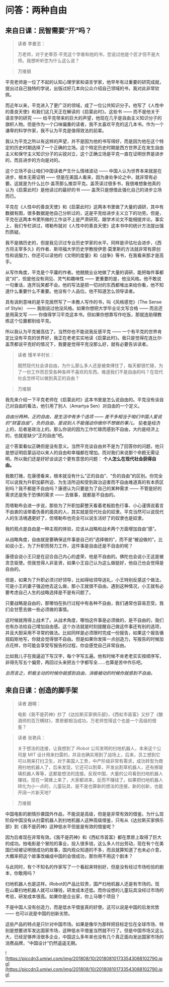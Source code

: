 # 问答：两种自由

## 来自日课：民智需要“开”吗？

> 读者 李姜志：
> 
> 万老师，对于史蒂芬·平克这个学者和他的书，您说过他是个匠才但不是大师。我想听听您为什么这么说？

> 万维钢

平克老师是一位了不起的认知心理学家和语言学家，他早年有过重要的研究成就，提出过自己独特的学说，出版过好几本向公众介绍自己领域的书，我对此非常钦佩。

而近年以来，平克进入了更广泛的领域，成了一位公共知识分子。他写了《人性中的善良天使》和我们这几天正在解读的《启蒙此时》。这些书 —— 而不是他关于语言学的研究 —— 给平克带来的巨大的声望，他现在几乎是自由主义知识分子的旗帜人物。但是作为一个口味偏重的读者，我不太喜欢平克的这几本书。作为一个谦卑的科学作家，我不认为平克是值得效法的前辈。

我认为平克之所以有这样的声望，并不是因为他的书写得好，而是因为他在这个特定的历史时期选择了一个正确的立场。这个特定历史时期是西方世界正在发生自由主义和保守主义知识分子的尖锐对立，这个正确立场是平克一直在证明世界是进步的，而且进步的方向是对的。

这个立场不会让咱们中国读者产生什么情绪波动 —— 中国人认为世界本来就是在进步，根本无需证明 —— 但是在美国人看来，因为身处争论之中，就非常有必要。这就是为什么比尔·盖茨那么推崇平克。盖茨读过很多书，我很难想象他真的认为《启蒙此时》是他读过的最好的书 —— 盖茨只是想借此强化自己的进步立场而已。

平克在《人性中的善良天使》和《启蒙此时》这两本书里做了大量的调研，其中有数据有图，很多数据是他自己分析过的，这是平克给进步主义立下的功劳。但是，平克在这两本书里所做的工作谈不上是严肃研究，跟学术论文不能相提并论。事实上，我们专栏讲过，塔勒布就对《人性中的善良天使》这本书中的统计方法提出强烈质疑。

我不是搞历史的，但是我见识过专业历史学家的水平。同样是评估社会进步，《西方将主宰多久》的作者、斯坦福大学历史学教授伊恩·莫里斯的方法就非常有原创性和说服力，你还可以读他的《文明的度量》和《战争》等书，在我看来那才是高手。

从写作角度，平克是个平庸的作者。他兢兢业业地做了大量的调研，能把每件事都说“对”，但是他没有洞见、灵气和趣味性 —— 更重要的是，他没风格。他不敢说一句重话，连开玩笑都不会。他的写法是把一切对的东西都堆出来给你看，他不知道什么重要什么不重要。他没有个人品位。他不知道怎么领导读者。

具有讽刺意味的是平克居然写了一本教人写作的书，叫《风格感觉》（The Sense of Style） —— 我刚说过他没风格。如果你想把大学毕业论文写合格 —— 而且还是用英文写 —— 你值得学习平克这本书。但如果你想靠写作吃饭，那就连助理教练这个位置都别给平克。

所以我认为平克被高估了。当然你也不能说我反感平克 —— 一个有平克的世界肯定比没有平克的世界好，我正在老老实实地读《启蒙此时》。我只是觉得在连比尔·盖茨都说平克好的情况下，我要是觉得平克没那么好，就有必要告诉读者。

> 读者 慢羊羊村长：
> 
> 既然现代社会讲自由，为什么那么多人还是被束缚住了，每天都很忙碌，为了一份工作而忍受各种各样不喜欢的东西。难道我们不是自由的吗？在现代社会怎样可以做到真正的自由？

> 万维钢

我先来介绍一下平克老师在《启蒙此时》这本书里是怎么说自由的。平克没有谈自己对自由的看法，他引用了别人（Amartya Sen）对自由的一个定义。

 *自由分两种。正的自由，是生活中有多个选项 —— 差不多相当于咱们中国人爱说的“财富自由”。负的自由，是说别人不能强迫你做你不想做的事儿。* 前者是经济上的，后者是政治上的。那么你说的因为工作忙碌而感到不自由，大约是经济上的，也就是缺少“正的自由”吧。

这个答案看似正确但是没有意义。当然平克谈自由并不是为了回答你的问题，他只是想证明启蒙运动以来人的自由和幸福都在增加。而对我们来说那个命题无需证明，所以我们还是好好谈谈这个更有意思的问题： **个人怎么在现代社会获得自由。**

我敢打赌，在康德看来，根本就没有什么“正的自由”、“负的自由”的区别。你完全可以说我为升职加薪所迫、为生活所迫和受到政治迫害而不自由难道真的有本质区别吗？我不都是不自由吗？康德认为只要是为了自己的某种需求 —— 不管是好的需求还是免于恐惧的需求 —— 去做事，就都是不自由的。

而塔勒布会进一步说，那些为了升职加薪整天看着老板脸色行事、小心谨慎说着言不由衷的话带着伪善的面具的人，其实就是现代社会的奴隶。平克当然可以说现代人的生活境遇更好了，但塔勒布也完全可以说生活好了的奴隶也是奴隶。

我的观点是自由是一种主观的体验，应该从战略和战术两个方面增加自由“感”。

从战略角度，自由就是要确保这件事是自己的“选择做的”，而不是“被迫做的”。比如说小王，为了升职而努力工作，这件事是自由还是不自由的呢？

康德会说小王只是在迎合自己内心的虚荣，他是不自由的。佛陀也会说小王这是被贪念驱使。但我觉得人非圣贤，如果小王自己认为这么做挺好，他自己也会觉得是自由的。

但是，如果为了升职必须讨好领导，比如得给领导送礼，小王特别反感这个做法，可是小王的妻子强迫他去这么做，那小王就很不自由。遇到这种情况，小王就有必要考虑自己人生的战略选择是不是有问题了。

只要战略是自由的，那哪怕在执行过程中有各种不自由，我们通常也容易忍受。我们会甘愿去做一些必须做的事情。

这时候就用得上战术了。从战术角度，哪怕这件事是必须做的，是不自由的，我们也有办法给自己增加自由感。这个办法就是时刻提醒自己做这件事还有别的选项，并且大胆采用不寻常的做法。比如同样是必须限时完成一份报告，如果这个报告循规蹈矩地写，你就会觉得很不自由。但是如果你发挥一点创造力，写报告的时候加点花样，你可能会享受写报告的过程，你会感觉自己非常自由。

比如我儿子在我逼迫下写汉字，每个字写五遍。他有时候不肯老老实实按顺序写，非得先写五个偏旁，再回过头来把五个字都写全……也算是苦中作乐吧。

 *总而言之，积极主动的时候你就感到自由，消极被动的时候你就感到不自由。*

## 来自日课：创造的脚手架

> 读者 趙曉：
> 
> 电影《我不是药神》抄了《达拉斯买家俱乐部》，《西虹市首富》又抄了《酿酒师的百万横财》，票房都相当成功，万老师觉得这个也是一个高级的借鉴？

> 读者 张艳兵：
> 
> 关于想法的连接，让我想到了 iRobot 公司发明的扫地机器人，本来这个公司是 MIT 设计用来扫雷的，并且也确实用到了战场上，后来，员工想到它可以用来打扫卫生，对于美国人工贵，中产阶级非常有需求，成功转型为商用扫地机器人了，后来发现，它还可以割草，开发出割草机器人，还有擦玻璃机器人等等，这都是想法的连接。反观中国，大量的公司看到扫地机器人赚钱，现在一窝蜂上来了，大家都进来，反而不赚钱了。如果把扫地机器人转化为小一点的，儿童玩具，是不是也算新的想法的连接，新的创新，也能开阔一片新天地?

> 万维钢

中国电影的剧情抄袭国外作品，不能说是高级，但是是非常有效的借鉴。为什么现阶段中国没有从扫雷机器人到扫地机器人这种高级借鉴，只有从《达拉斯买家俱乐部》到《我不是药神》这种低水平但是是有效的借鉴呢？

因为后者现在非常有效。《我不是药神》和《西虹市首富》都在票房上取得了巨大的成功。拍电影是个冒险的事业，投入很多钱，这么多人付出劳动，现在有个在美国已经被证明很成功的故事，国内观众知道的不多，而且就算知道了也未必介意，大概率把这个故事改编成中国的会很成功，那你用不用这个剧本？

与此同时，有个不知名的作家写了一个看起来特别好，但是没有经过市场检验的剧本，你敢用吗？

扫地机器人也是这样。iRobot的产品比较贵，国产扫地机器人还是有市场的。现在山寨扫地机器人就可以赚钱，研发成本还低。而你设想的儿童玩具没经过市场的考验，研发成本很高。如果你是企业家，你上马哪个项目？

不是中国人没有创造力，而是低水平借鉴真的好使。这可以说是中国的后发优势 —— 也可以说是中国的创新劣势。

这些产品的特点是只针对中国市场。如果是像华为那样把目标定位在全球市场、特别是想要进军发达国家市场，这种低水平借鉴当然就不行了。但是中国市场又这么大，已经足够养活很多企业，中国这么多年来也没有几个真正面向发达国家市场的消费品牌，“中国设计”仍然遥遥无期。

![https://piccdn3.umiwi.com/img/201808/10/201808101733543088102790.jpg](https://piccdn3.umiwi.com/img/201808/10/201808101733543088102790.jpg)

---
